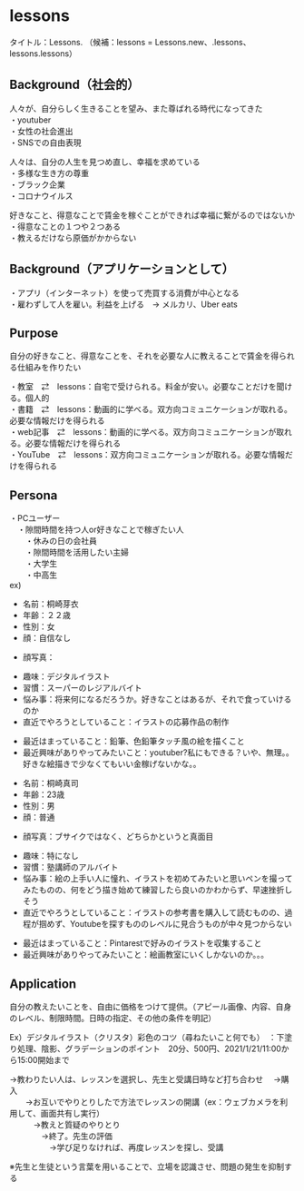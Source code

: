 # lessons
タイトル：Lessons.
（候補：lessons = Lessons.new、.lessons、lessons.lessons）

## Background（社会的）
人々が、自分らしく生きることを望み、また尊ばれる時代になってきた  
・youtuber  
・女性の社会進出  
・SNSでの自由表現  

人々は、自分の人生を見つめ直し、幸福を求めている  
・多様な生き方の尊重  
・ブラック企業  
・コロナウイルス  

好きなこと、得意なことで賃金を稼ぐことができれば幸福に繋がるのではないか  
・得意なことの１つや２つある  
・教えるだけなら原価がかからない  


## Background（アプリケーションとして）
・アプリ（インターネット）を使って売買する消費が中心となる  
・雇わずして人を雇い。利益を上げる　→ メルカリ、Uber eats  


## Purpose
自分の好きなこと、得意なことを、それを必要な人に教えることで賃金を得られる仕組みを作りたい  

・教室　⇄　lessons：自宅で受けられる。料金が安い。必要なことだけを聞ける。個人的  
・書籍　⇄　lessons：動画的に学べる。双方向コミュニケーションが取れる。必要な情報だけを得られる  
・web記事　⇄　lessons：動画的に学べる。双方向コミュニケーションが取れる。必要な情報だけを得られる  
・YouTube　⇄　lessons：双方向コミュニケーションが取れる。必要な情報だけを得られる  

## Persona
・PCユーザー  
　・隙間時間を持つ人or好きなことで稼ぎたい人  
　　・休みの日の会社員  
　　・隙間時間を活用したい主婦  
　　・大学生  
　　・中高生  
ex)  
- 名前：桐崎芽衣  
- 年齢：２２歳  
- 性別：女  
- 顔：自信なし  
* 顔写真：  
- 趣味：デジタルイラスト  
- 習慣：スーパーのレジアルバイト  
- 悩み事：将来何になるだろうか。好きなことはあるが、それで食っていけるのか  
- 直近でやろうとしていること：イラストの応募作品の制作  
* 最近はまっていること：鉛筆、色鉛筆タッチ風の絵を描くこと  
* 最近興味がありやってみたいこと：youtuber?私にもできる？いや、無理。。好きな絵描きで少なくてもいい金稼げないかな。。  


- 名前：桐崎真司
- 年齢：23歳  
- 性別：男  
- 顔：普通  
* 顔写真：ブサイクではなく、どちらかというと真面目  
- 趣味：特になし
- 習慣：塾講師のアルバイト 
- 悩み事：絵の上手い人に憧れ、イラストを初めてみたいと思いペンを撮ってみたものの、何をどう描き始めて練習したら良いのかわからず、早速挫折しそう  
- 直近でやろうとしていること：イラストの参考書を購入して読むものの、過程が掴めず、Youtubeを探すもののレベルに見合うものが中々見つからない  
* 最近はまっていること：Pintarestで好みのイラストを収集すること
* 最近興味がありやってみたいこと：絵画教室にいくしかないのか。。。  



## Application
自分の教えたいことを、自由に価格をつけて提供。（アピール画像、内容、自身のレベル、制限時間。日時の指定、その他の条件を明記）  

Ex）デジタルイラスト（クリスタ）彩色のコツ（尋ねたいこと何でも）　：下塗り処理、陰影、グラデーションのポイント　20分、500円、2021/1/21/11:00から15:00開始まで  

→教わりたい人は、レッスンを選択し、先生と受講日時など打ち合わせ
　→購入  
　　→お互いでやりとりしたで方法でレッスンの開講（ex：ウェブカメラを利用して、画面共有し実行）  
　　　→教えと質疑のやりとり  
　　　　→終了。先生の評価  
　　　　　→学び足りなければ、再度レッスンを探し、受講  
  
※先生と生徒という言葉を用いることで、立場を認識させ、問題の発生を抑制する